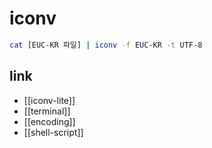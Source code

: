 # iconv

```sh 
cat [EUC-KR 파일] | iconv -f EUC-KR -t UTF-8

```

## link
- [[iconv-lite]]
- [[terminal]]
- [[encoding]]
- [[shell-script]]
